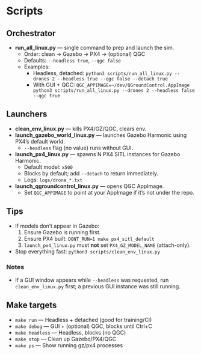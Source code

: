 # Scripts

## Orchestrator
- **run_all_linux.py** — single command to prep and launch the sim.
  - Order: clean → Gazebo → PX4 → (optional) QGC
  - Defaults: `--headless true`, `--qgc false`
  - Examples:
    - Headless, detached:
      `python3 scripts/run_all_linux.py --drones 2 --headless true --qgc false --detach true`
    - With GUI + QGC:
      `QGC_APPIMAGE=~/dev/QGroundControl.AppImage python3 scripts/run_all_linux.py --drones 2 --headless false --qgc true`

## Launchers
- **clean_env_linux.py** — kills PX4/GZ/QGC, clears env.
- **launch_gazebo_world_linux.py** — launches Gazebo Harmonic using PX4’s default world.
  - `--headless` flag (no value) runs without GUI.
- **launch_px4_linux.py** — spawns N PX4 SITL instances for Gazebo Harmonic.
  - Default model: `x500`
  - Blocks by default; add `--detach` to return immediately.
  - Logs: `logs/drone_*.txt`
- **launch_qgroundcontrol_linux.py** — opens QGC AppImage.
  - Set `QGC_APPIMAGE` to point at your AppImage if it’s not under the repo.

## Tips
- If models don’t appear in Gazebo:
  1) Ensure Gazebo is running first.
  2) Ensure PX4 built: `DONT_RUN=1 make px4_sitl_default`
  3) `launch_px4_linux.py` must **not** set `PX4_GZ_MODEL_NAME` (attach-only).
- Stop everything fast: `python3 scripts/clean_env_linux.py`

### Notes
- If a GUI window appears while `--headless` was requested, run `clean_env_linux.py` first; a previous GUI instance was still running.

## Make targets
- `make run` — Headless + detached (good for training/CI)
- `make debug` — GUI + (optional) QGC, blocks until Ctrl+C
- `make headless` — Headless, blocks (no QGC)
- `make stop` — Clean up Gazebo/PX4/QGC
- `make ps` — Show running gz/px4 processes
